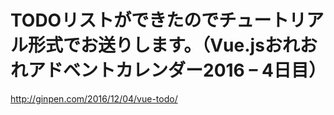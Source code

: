 # TODOリストができたのでチュートリアル形式でお送りします。（Vue.jsおれおれアドベントカレンダー2016 – 4日目）

http://ginpen.com/2016/12/04/vue-todo/
